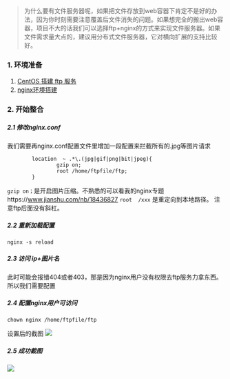 >为什么要有文件服务器呢，如果把文件存放到web容器下肯定不是好的办法，因为你时刻需要注意覆盖后文件消失的问题。如果想完全的搬出web容器，项目不大的话我们可以选择ftp+nginx的方式来实现文件服务器。如果文件需求量大点的，建议用分布式文件服务器，它对横向扩展的支持比较好。
### 1. 环境准备
1. [CentOS 搭建 ftp 服务](https://www.jianshu.com/p/9b6389a26336)
2. [nginx环境搭建](https://www.jianshu.com/p/822ad05f33af)
### 2. 开始整合

##### 2.1 修改nginx.conf

我们需要再nginx.conf配置文件里增加一段配置来拦截所有的.jpg等图片请求
```
        location  ~ .*\.(jpg|gif|png|bit|jpeg){
                gzip on;
                root /home/ftpfile/ftp;
        }

```
`gzip on；`是开启图片压缩。不熟悉的可以看我的nginx专题https://www.jianshu.com/nb/18436827
`root  /xxx` 是重定向到本地路径。 注意ftp后面没有斜杠。
##### 2.2 重新加载配置
```
nginx -s reload
```
##### 2.3 访问 ip+图片名

此时可能会报错404或者403，那是因为nginx用户没有权限去ftp服务力拿东西。
所以我们需要配置
##### 2.4 配置nginx用户可访问
```
chown nginx /home/ftpfile/ftp
```
设置后的截图
![](https://upload-images.jianshu.io/upload_images/5786888-09bca82565498f91.png?imageMogr2/auto-orient/strip%7CimageView2/2/w/1240)

##### 2.5 成功截图
![](https://upload-images.jianshu.io/upload_images/5786888-de187258b16f99f7.png?imageMogr2/auto-orient/strip%7CimageView2/2/w/1240)
